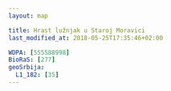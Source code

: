 ```yaml
---
layout: map

title: Hrast lužnjak u Staroj Moravici
last_modified_at: 2018-05-25T17:35:46+02:00

WDPA: [555588998]
BioRaS: [277]
geoSrbija:
  L1_182: [35]
---
```

